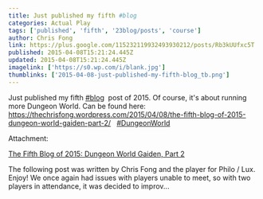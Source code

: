 ```yaml
---
title: Just published my fifth #blog
categories: Actual Play
tags: ['published', 'fifth', '23blog/posts', 'course']
author: Chris Fong
link: https://plus.google.com/115232119932493930212/posts/Rb3kUUfxc5T
published: 2015-04-08T15:21:24.445Z
updated: 2015-04-08T15:21:24.445Z
imagelink: ['https://s0.wp.com/i/blank.jpg']
thumblinks: ['2015-04-08-just-published-my-fifth-blog_tb.png']
---
```


Just published my fifth  <a rel="nofollow" class="ot-hashtag" href="https://plus.google.com/s/%23blog/posts">#blog</a>  post of 2015. Of course, it&#39;s about running more Dungeon World. Can be found here: <a href="https://thechrisfong.wordpress.com/2015/04/08/the-fifth-blog-of-2015-dungeon-world-gaiden-part-2/" class="ot-anchor">https://thechrisfong.wordpress.com/2015/04/08/the-fifth-blog-of-2015-dungeon-world-gaiden-part-2/</a>   <a rel="nofollow" class="ot-hashtag" href="https://plus.google.com/s/%23DungeonWorld/posts">#DungeonWorld</a>  


Attachment:

<a href='https://thechrisfong.wordpress.com/2015/04/08/the-fifth-blog-of-2015-dungeon-world-gaiden-part-2'>The Fifth Blog of 2015: Dungeon World Gaiden, Part 2</a>


The following post was written by Chris Fong and the player for Philo / Lux. Enjoy! We once again had issues with players unable to meet, so with two players in attendance, it was decided to improv...